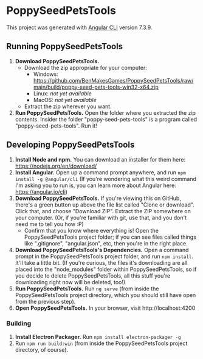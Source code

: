 # PoppySeedPetsTools

This project was generated with [Angular CLI](https://github.com/angular/angular-cli) version 7.3.9.

## Running PoppySeedPetsTools

1. **Download PoppySeedPetsTools.**
   * Download the zip appropriate for your computer:
      * Windows: https://github.com/BenMakesGames/PoppySeedPetsTools/raw/main/build/poppy-seed-pets-tools-win32-x64.zip
      * Linux: *not yet available*
      * MacOS: *not yet available*
   * Extract the zip wherever you want.
2. **Run PoppySeedPetsTools.** Open the folder where you extracted the zip contents. Insider the folder "poppy-seed-pets-tools" is a program called "poppy-seed-pets-tools". Run it!

## Developing PoppySeedPetsTools

1. **Install Node and npm.** You can download an installer for them here: https://nodejs.org/en/download/
2. **Install Angular.** Open up a command prompt anywhere, and run `npm install -g @angular/cli` (If you're wondering what this weird command I'm asking you to run is, you can learn more about Angular here: https://angular.io/cli)
3. **Download PoppySeedPetsTools.** If you're viewing this on GitHub, there's a green button up above the file list called "Clone or download". Click that, and choose "Download ZIP". Extract the ZIP somewhere on your computer. (Or, if you're familiar with git, use that, and you don't need me to tell you how :P)
   * Confirm that you know where everything is! Open the PoppySeedPetsTools project folder; if you can see files called things like ".gitignore", "angular.json", etc, then you're in the right place.
4. **Download PoppySeedPetsTools's Dependencies.** Open a command prompt in the PoppySeedPetsTools project folder, and run `npm install`. It'll take a little bit. (If you're curious, the files it's downloading are all placed into the "node_modules" folder within PoppySeedPetsTools, so if you decide to delete PoppySeedPetsTools, all this stuff you're downloading right now will be deleted, too!)
5. **Run PoppySeedPetsTools.** Run `ng serve` (from inside the PoppySeedPetsTools project directory, which you should still have open from the previous step).
6. **Open PoppySeedPetsTools.** In your browser, visit http://localhost:4200

### Building

1. **Install Electron Packager.** Run `npm install electron-packager -g`
2. Run `npm run build:win` (from inside the PoppySeedPetsTools project directory, of course).
